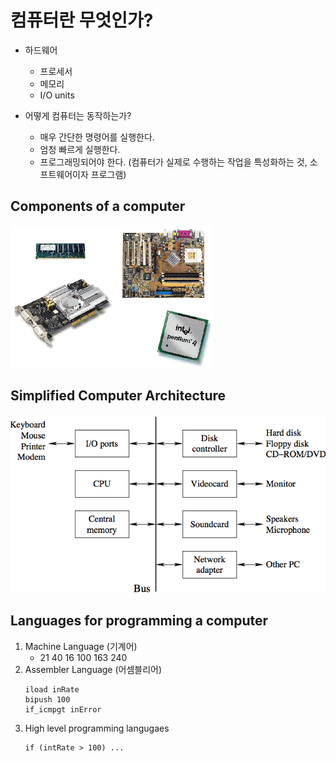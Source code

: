 # 컴퓨터란 무엇인가?

- 하드웨어
    - 프로세서
    - 메모리
    - I/O units

- 어떻게 컴퓨터는 동작하는가?
    - 매우 간단한 명령어를 실행한다.
    - 엄청 빠르게 실행한다.
    - 프로그래밍되어야 한다. (컴퓨터가 실제로 수행하는 작업을 특성화하는 것, 소프트웨어이자 프로그램)


## Components of a computer
![Components_of_a_computer](../images/Components_of_a_computer.png)


## Simplified Computer Architecture
![Computer_architecture](../images/Computer_architecture.png)


## Languages for programming a computer

1. Machine Language (기계어)
    -  21 40 16 100 163 240
2. Assembler Language (어셈블리어)
    ```
    iload inRate
    bipush 100
    if_icmpgt inError
    ```
3. High level programming langugaes 
    ```
    if (intRate > 100) ...
    ```

